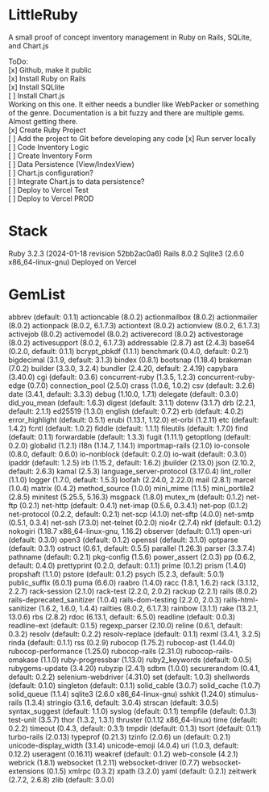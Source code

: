 # LittleRuby
A small proof of concept inventory management in Ruby on Rails, SQLite, and Chart.js

ToDo:  </br>
[x] Github, make it public </br>
[x] Install Ruby on Rails  </br>
[x] Install SQLlite  </br>
[ ] Install Chart.js  </br>
  Working on this one. It either needs a bundler like WebPacker or something of the genre. Documentation is a bit fuzzy and there are multiple gems. Almost getting there. </br>
[x] Create Ruby Project  </br>
[ ] Add the project to Git before developing any code
[x] Run server locally </br>
[ ] Code Inventory Logic  </br>
[ ] Create Inventory Form  </br>
[ ] Data Persistence (View/IndexView)  </br>
[ ] Chart.js configuration?  </br>
[ ] Integrate Chart.js to data persistence?  </br>
[ ] Deploy to Vercel Test </br>
[ ] Deploy to Vercel PROD </br>

# Stack 

Ruby 3.2.3 (2024-01-18 revision 52bb2ac0a6)
Rails 8.0.2
Sqlite3 (2.6.0 x86_64-linux-gnu)
Deployed on Vercel

# GemList

abbrev (default: 0.1.1)
actioncable (8.0.2)
actionmailbox (8.0.2)
actionmailer (8.0.2)
actionpack (8.0.2, 6.1.7.3)
actiontext (8.0.2)
actionview (8.0.2, 6.1.7.3)
activejob (8.0.2)
activemodel (8.0.2)
activerecord (8.0.2)
activestorage (8.0.2)
activesupport (8.0.2, 6.1.7.3)
addressable (2.8.7)
ast (2.4.3)
base64 (0.2.0, default: 0.1.1)
bcrypt_pbkdf (1.1.1)
benchmark (0.4.0, default: 0.2.1)
bigdecimal (3.1.9, default: 3.1.3)
bindex (0.8.1)
bootsnap (1.18.4)
brakeman (7.0.2)
builder (3.3.0, 3.2.4)
bundler (2.4.20, default: 2.4.19)
capybara (3.40.0)
cgi (default: 0.3.6)
concurrent-ruby (1.3.5, 1.2.3)
concurrent-ruby-edge (0.7.0)
connection_pool (2.5.0)
crass (1.0.6, 1.0.2)
csv (default: 3.2.6)
date (3.4.1, default: 3.3.3)
debug (1.10.0, 1.7.1)
delegate (default: 0.3.0)
did_you_mean (default: 1.6.3)
digest (default: 3.1.1)
dotenv (3.1.7)
drb (2.2.1, default: 2.1.1)
ed25519 (1.3.0)
english (default: 0.7.2)
erb (default: 4.0.2)
error_highlight (default: 0.5.1)
erubi (1.13.1, 1.12.0)
et-orbi (1.2.11)
etc (default: 1.4.2)
fcntl (default: 1.0.2)
fiddle (default: 1.1.1)
fileutils (default: 1.7.0)
find (default: 0.1.1)
forwardable (default: 1.3.3)
fugit (1.11.1)
getoptlong (default: 0.2.0)
globalid (1.2.1)
i18n (1.14.7, 1.14.1)
importmap-rails (2.1.0)
io-console (0.8.0, default: 0.6.0)
io-nonblock (default: 0.2.0)
io-wait (default: 0.3.0)
ipaddr (default: 1.2.5)
irb (1.15.2, default: 1.6.2)
jbuilder (2.13.0)
json (2.10.2, default: 2.6.3)
kamal (2.5.3)
language_server-protocol (3.17.0.4)
lint_roller (1.1.0)
logger (1.7.0, default: 1.5.3)
loofah (2.24.0, 2.22.0)
mail (2.8.1)
marcel (1.0.4)
matrix (0.4.2)
method_source (1.0.0)
mini_mime (1.1.5)
mini_portile2 (2.8.5)
minitest (5.25.5, 5.16.3)
msgpack (1.8.0)
mutex_m (default: 0.1.2)
net-ftp (0.2.1)
net-http (default: 0.4.1)
net-imap (0.5.6, 0.3.4.1)
net-pop (0.1.2)
net-protocol (0.2.2, default: 0.2.1)
net-scp (4.1.0)
net-sftp (4.0.0)
net-smtp (0.5.1, 0.3.4)
net-ssh (7.3.0)
net-telnet (0.2.0)
nio4r (2.7.4)
nkf (default: 0.1.2)
nokogiri (1.18.7 x86_64-linux-gnu, 1.16.2)
observer (default: 0.1.1)
open-uri (default: 0.3.0)
open3 (default: 0.1.2)
openssl (default: 3.1.0)
optparse (default: 0.3.1)
ostruct (0.6.1, default: 0.5.5)
parallel (1.26.3)
parser (3.3.7.4)
pathname (default: 0.2.1)
pkg-config (1.5.6)
power_assert (2.0.3)
pp (0.6.2, default: 0.4.0)
prettyprint (0.2.0, default: 0.1.1)
prime (0.1.2)
prism (1.4.0)
propshaft (1.1.0)
pstore (default: 0.1.2)
psych (5.2.3, default: 5.0.1)
public_suffix (6.0.1)
puma (6.6.0)
raabro (1.4.0)
racc (1.8.1, 1.6.2)
rack (3.1.12, 2.2.7)
rack-session (2.1.0)
rack-test (2.2.0, 2.0.2)
rackup (2.2.1)
rails (8.0.2)
rails-deprecated_sanitizer (1.0.4)
rails-dom-testing (2.2.0, 2.0.3)
rails-html-sanitizer (1.6.2, 1.6.0, 1.4.4)
railties (8.0.2, 6.1.7.3)
rainbow (3.1.1)
rake (13.2.1, 13.0.6)
rbs (2.8.2)
rdoc (6.13.1, default: 6.5.0)
readline (default: 0.0.3)
readline-ext (default: 0.1.5)
regexp_parser (2.10.0)
reline (0.6.1, default: 0.3.2)
resolv (default: 0.2.2)
resolv-replace (default: 0.1.1)
rexml (3.4.1, 3.2.5)
rinda (default: 0.1.1)
rss (0.2.9)
rubocop (1.75.2)
rubocop-ast (1.44.0)
rubocop-performance (1.25.0)
rubocop-rails (2.31.0)
rubocop-rails-omakase (1.1.0)
ruby-progressbar (1.13.0)
ruby2_keywords (default: 0.0.5)
rubygems-update (3.4.20)
rubyzip (2.4.1)
sdbm (1.0.0)
securerandom (0.4.1, default: 0.2.2)
selenium-webdriver (4.31.0)
set (default: 1.0.3)
shellwords (default: 0.1.0)
singleton (default: 0.1.1)
solid_cable (3.0.7)
solid_cache (1.0.7)
solid_queue (1.1.4)
sqlite3 (2.6.0 x86_64-linux-gnu)
sshkit (1.24.0)
stimulus-rails (1.3.4)
stringio (3.1.6, default: 3.0.4)
strscan (default: 3.0.5)
syntax_suggest (default: 1.1.0)
syslog (default: 0.1.1)
tempfile (default: 0.1.3)
test-unit (3.5.7)
thor (1.3.2, 1.3.1)
thruster (0.1.12 x86_64-linux)
time (default: 0.2.2)
timeout (0.4.3, default: 0.3.1)
tmpdir (default: 0.1.3)
tsort (default: 0.1.1)
turbo-rails (2.0.13)
typeprof (0.21.3)
tzinfo (2.0.6)
un (default: 0.2.1)
unicode-display_width (3.1.4)
unicode-emoji (4.0.4)
uri (1.0.3, default: 0.12.2)
useragent (0.16.11)
weakref (default: 0.1.2)
web-console (4.2.1)
webrick (1.8.1)
websocket (1.2.11)
websocket-driver (0.7.7)
websocket-extensions (0.1.5)
xmlrpc (0.3.2)
xpath (3.2.0)
yaml (default: 0.2.1)
zeitwerk (2.7.2, 2.6.8)
zlib (default: 3.0.0)


